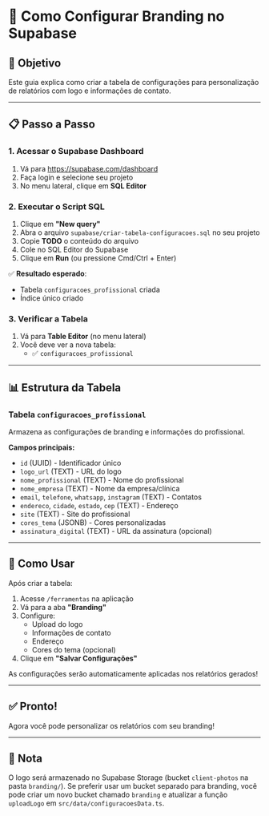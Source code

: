 # 🎨 Como Configurar Branding no Supabase

## 🎯 Objetivo

Este guia explica como criar a tabela de configurações para personalização de relatórios com logo e informações de contato.

---

## 📋 Passo a Passo

### 1. Acessar o Supabase Dashboard

1. Vá para https://supabase.com/dashboard
2. Faça login e selecione seu projeto
3. No menu lateral, clique em **SQL Editor**

### 2. Executar o Script SQL

1. Clique em **"New query"**
2. Abra o arquivo `supabase/criar-tabela-configuracoes.sql` no seu projeto
3. Copie **TODO** o conteúdo do arquivo
4. Cole no SQL Editor do Supabase
5. Clique em **Run** (ou pressione Cmd/Ctrl + Enter)

✅ **Resultado esperado**: 
- Tabela `configuracoes_profissional` criada
- Índice único criado

### 3. Verificar a Tabela

1. Vá para **Table Editor** (no menu lateral)
2. Você deve ver a nova tabela:
   - ✅ `configuracoes_profissional`

---

## 📊 Estrutura da Tabela

### Tabela `configuracoes_profissional`
Armazena as configurações de branding e informações do profissional.

**Campos principais:**
- `id` (UUID) - Identificador único
- `logo_url` (TEXT) - URL do logo
- `nome_profissional` (TEXT) - Nome do profissional
- `nome_empresa` (TEXT) - Nome da empresa/clínica
- `email`, `telefone`, `whatsapp`, `instagram` (TEXT) - Contatos
- `endereco`, `cidade`, `estado`, `cep` (TEXT) - Endereço
- `site` (TEXT) - Site do profissional
- `cores_tema` (JSONB) - Cores personalizadas
- `assinatura_digital` (TEXT) - URL da assinatura (opcional)

---

## 🎯 Como Usar

Após criar a tabela:

1. Acesse `/ferramentas` na aplicação
2. Vá para a aba **"Branding"**
3. Configure:
   - Upload do logo
   - Informações de contato
   - Endereço
   - Cores do tema (opcional)
4. Clique em **"Salvar Configurações"**

As configurações serão automaticamente aplicadas nos relatórios gerados!

---

## ✅ Pronto!

Agora você pode personalizar os relatórios com seu branding!

---

## 📝 Nota

O logo será armazenado no Supabase Storage (bucket `client-photos` na pasta `branding/`). Se preferir usar um bucket separado para branding, você pode criar um novo bucket chamado `branding` e atualizar a função `uploadLogo` em `src/data/configuracoesData.ts`.

